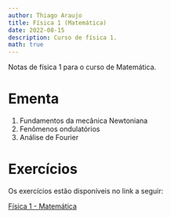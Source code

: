 ```yaml
---
author: Thiago Araujo
title: Física 1 (Matemática)
date: 2022-08-15
description: Curso de física 1.
math: true
---
```


Notas de física 1 para o curso de Matemática.
<!--more-->

# Ementa

1. Fundamentos da mecânica Newtoniana
2. Fenômenos ondulatórios
3. Análise de Fourier

# Exercícios

Os exercícios estão disponíveis no link a seguir: 

[Física 1 - Matemática](https://drive.google.com/drive/folders/13G_NfYTIkcvKPnmVwQZyLv-vHuB_4AyD?usp=sharing)
